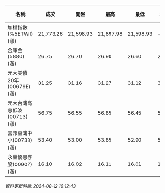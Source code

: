 | 名稱 | 成交 | 開盤 | 最高 | 最低 | 均價 | 成交金額(億) | 昨收 | 漲跌幅 | 漲跌 | 總量 | 昨量 | 振幅 |
| -------- | -------- | -------- | -------- |-------- | -------- | -------- |-------- |-------- |-------- | -------- | -------- |-------- |
|加權指數(%5ETWII) (漲)|21,773.26|21,598.93|21,897.98|21,598.93|-|3,832.76|21,469.00|1.42%|304.26|8,050,998|0|1.39%|
|合庫金(5880) (漲)|26.75|26.70|26.90|26.60|26.76|3.71|26.55|0.75%|0.20|13,868|24,327|1.13%|
|元大美債20年(00679B) (漲)|31.25|31.16|31.27|31.12|31.22|38.91|30.99|0.84%|0.26|124,628|180,100|0.48%|
|元大台灣高息低波(00713) (漲)|56.75|56.55|56.85|56.45|56.67|4.72|56.20|0.98%|0.55|8,324|9,294|0.71%|
|富邦臺灣中小(00733) (漲)|53.40|53.00|53.85|52.90|53.51|0.893|52.35|2.01%|1.05|1,669|1,760|1.81%|
|永豐優息存股(00907) (漲)|16.10|16.02|16.11|16.01|16.06|0.813|15.91|1.19%|0.19|5,061|3,842|0.63%|
###### 資料更新時間: 2024-08-12 16:12:43